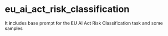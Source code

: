 # eu_ai_act_risk_classification
It includes base prompt for the EU AI Act Risk Classification task and some samples 
